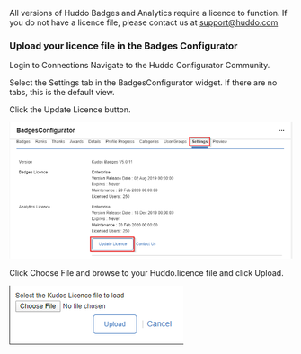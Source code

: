 All versions of Huddo Badges and Analytics require a licence to function. If you do not have a licence file, please contact us at support@huddo.com 

### Upload your licence file in the Badges Configurator

Login to Connections Navigate to the Huddo Configurator Community.

Select the Settings tab in the BadgesConfigurator widget. If there are no tabs, this is the default view.

Click the Update Licence button.

![update licence](/assets/badges/install/licence/update_licence.png)

Click Choose File and browse to your Huddo.licence file and click Upload.

![update licence prompt](/assets/badges/install/licence/update_licence_prompt.png)

